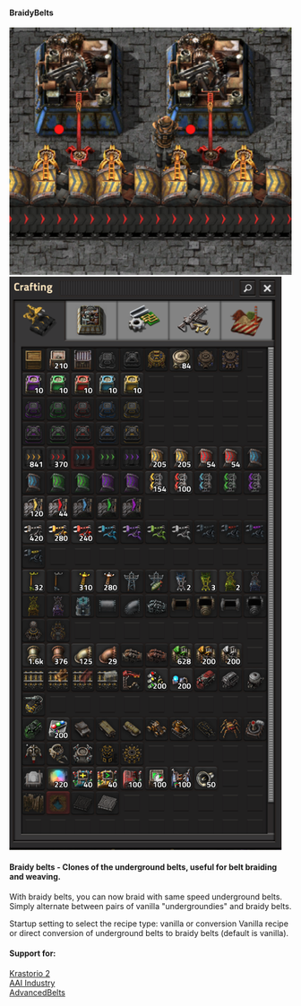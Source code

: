 #### BraidyBelts
 
![Braidy belts](/braiding.png)
![Crafting](/crafting.png)

#### Braidy belts - Clones of the underground belts, useful for belt braiding and weaving.

With braidy belts, you can now braid with same speed underground belts.
Simply alternate between pairs of vanilla "undergroundies" and braidy belts.

Startup setting to select the recipe type: vanilla or conversion
Vanilla recipe or direct conversion of underground belts to braidy belts (default is vanilla).

#### Support for:

[Krastorio 2](https://mods.factorio.com/mod/Krastorio2)  
[AAI Industry](https://mods.factorio.com/mod/aai-industry)  
[AdvancedBelts](https://mods.factorio.com/mod/AdvancedBelts)  

